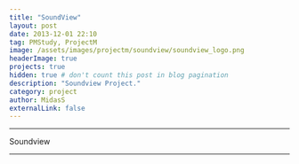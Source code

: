 ```yaml
---
title: "SoundView"
layout: post
date: 2013-12-01 22:10
tag: PMStudy, ProjectM
image: /assets/images/projectm/soundview/soundview_logo.png
headerImage: true
projects: true
hidden: true # don't count this post in blog pagination
description: "Soundview Project."
category: project
author: MidasS
externalLink: false
---
```


---

Soundview

---


